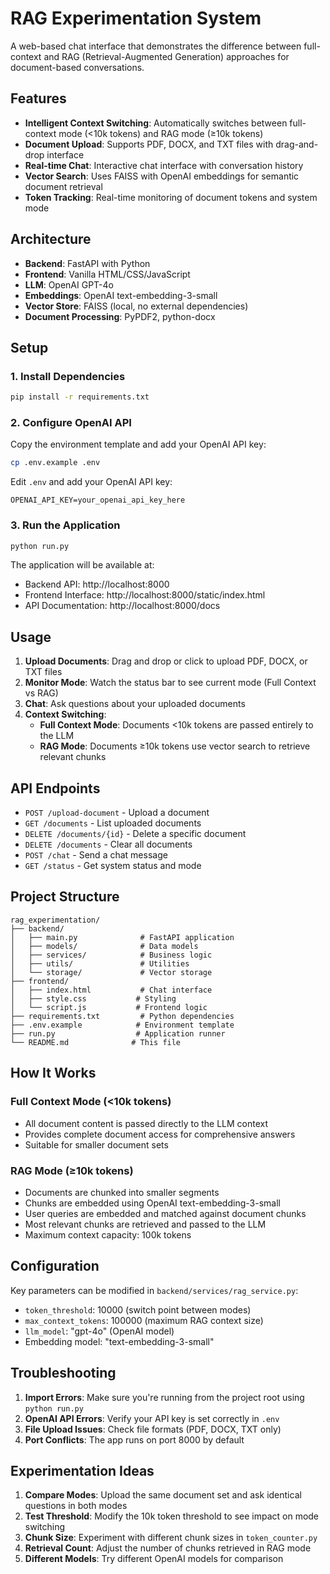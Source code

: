 # RAG Experimentation System

A web-based chat interface that demonstrates the difference between full-context and RAG (Retrieval-Augmented Generation) approaches for document-based conversations.

## Features

- **Intelligent Context Switching**: Automatically switches between full-context mode (<10k tokens) and RAG mode (≥10k tokens)
- **Document Upload**: Supports PDF, DOCX, and TXT files with drag-and-drop interface
- **Real-time Chat**: Interactive chat interface with conversation history
- **Vector Search**: Uses FAISS with OpenAI embeddings for semantic document retrieval
- **Token Tracking**: Real-time monitoring of document tokens and system mode

## Architecture

- **Backend**: FastAPI with Python
- **Frontend**: Vanilla HTML/CSS/JavaScript
- **LLM**: OpenAI GPT-4o
- **Embeddings**: OpenAI text-embedding-3-small
- **Vector Store**: FAISS (local, no external dependencies)
- **Document Processing**: PyPDF2, python-docx

## Setup

### 1. Install Dependencies

```bash
pip install -r requirements.txt
```

### 2. Configure OpenAI API

Copy the environment template and add your OpenAI API key:

```bash
cp .env.example .env
```

Edit `.env` and add your OpenAI API key:
```
OPENAI_API_KEY=your_openai_api_key_here
```

### 3. Run the Application

```bash
python run.py
```

The application will be available at:
- Backend API: http://localhost:8000
- Frontend Interface: http://localhost:8000/static/index.html
- API Documentation: http://localhost:8000/docs

## Usage

1. **Upload Documents**: Drag and drop or click to upload PDF, DOCX, or TXT files
2. **Monitor Mode**: Watch the status bar to see current mode (Full Context vs RAG)
3. **Chat**: Ask questions about your uploaded documents
4. **Context Switching**: 
   - **Full Context Mode**: Documents <10k tokens are passed entirely to the LLM
   - **RAG Mode**: Documents ≥10k tokens use vector search to retrieve relevant chunks

## API Endpoints

- `POST /upload-document` - Upload a document
- `GET /documents` - List uploaded documents
- `DELETE /documents/{id}` - Delete a specific document
- `DELETE /documents` - Clear all documents
- `POST /chat` - Send a chat message
- `GET /status` - Get system status and mode

## Project Structure

```
rag_experimentation/
├── backend/
│   ├── main.py              # FastAPI application
│   ├── models/              # Data models
│   ├── services/            # Business logic
│   ├── utils/               # Utilities
│   └── storage/             # Vector storage
├── frontend/
│   ├── index.html           # Chat interface
│   ├── style.css           # Styling
│   └── script.js           # Frontend logic
├── requirements.txt         # Python dependencies
├── .env.example            # Environment template
├── run.py                  # Application runner
└── README.md              # This file
```

## How It Works

### Full Context Mode (<10k tokens)
- All document content is passed directly to the LLM context
- Provides complete document access for comprehensive answers
- Suitable for smaller document sets

### RAG Mode (≥10k tokens)
- Documents are chunked into smaller segments
- Chunks are embedded using OpenAI text-embedding-3-small
- User queries are embedded and matched against document chunks
- Most relevant chunks are retrieved and passed to the LLM
- Maximum context capacity: 100k tokens

## Configuration

Key parameters can be modified in `backend/services/rag_service.py`:

- `token_threshold`: 10000 (switch point between modes)
- `max_context_tokens`: 100000 (maximum RAG context size)
- `llm_model`: "gpt-4o" (OpenAI model)
- Embedding model: "text-embedding-3-small"

## Troubleshooting

1. **Import Errors**: Make sure you're running from the project root using `python run.py`
2. **OpenAI API Errors**: Verify your API key is set correctly in `.env`
3. **File Upload Issues**: Check file formats (PDF, DOCX, TXT only)
4. **Port Conflicts**: The app runs on port 8000 by default

## Experimentation Ideas

1. **Compare Modes**: Upload the same document set and ask identical questions in both modes
2. **Test Threshold**: Modify the 10k token threshold to see impact on mode switching
3. **Chunk Size**: Experiment with different chunk sizes in `token_counter.py`
4. **Retrieval Count**: Adjust the number of chunks retrieved in RAG mode
5. **Different Models**: Try different OpenAI models for comparison